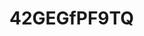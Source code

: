 # 42GEGfPF9TQ

<!-- im not talking to you bc you literally make me act incredibly out of character, e.g. insane and then i dont want to share m s k c c IP by accident -- so no im not talking to you UNLESS you email/call me -->
<!-- when im not remote, im in the m s k c c joy building (precisely the adjacent macklowe building (theres an indoor walkway), 5th floor), its super nice inside, i take an uber/cab from the port authority bc ... umm i dont like taking the MTA at rush hour?? personal preference?? its gross?? i dunno ... they do charge me for congestion pricing but i like having a cab to myself, we get interesting seminar speakers, im on a few projects and one of them is a ml project ... still lots to learn, i want to be a senior computational biologist in a few years, i have other things im looking forward to that i wont mention here. my brother successfully defended his phd in cs, his fiance is an attorney in nyc shes nice and is a big reader, we're going to his umd commencement next week in my dad's tesla (long road trip to MD, first time in a tesla + supercharging), i got a nice spring dress for his commencement from saks, still havent tried it on yet so busy with work, i got a herman miller embody gaming chair (i dont play video games) last week and its like one of the best purchases ive made ever lol ... work is good, everyone is super nice and super smart, i got a canon mirrorless camera but i only used it once for my brother's engagement a few months ago, hope to use it in the summer. yeah i really dont want to talk to you like this bc its dumb now?? just email/call me back ... one day or come by to joy, our work coffee place is tenz on 1st ave ... good strong coffee, ill take you out. ok bye -->
<!-- oh yeah, theres a former penn person here who was a bioinformatician there when i was there, diff group, but they said there were lawsuits going on ... like their PI was known to get into frivolous lawsuits with other labs and no one wanted to work with them, interesting right?? they also said it was a toxic workplace 
oh i didnt really say much in that conversation, i was just listening ... trying to understand why theres so much lawyer stuff happening at penn?? but it was interesting to hear that
maybe ill talk to you again after the summer, i just want to be alone, not update anyone on what im doing ... live in peace?? figure out what makes me happy ... right now that's work and learning more ml/python umm so yeah, ill ttyl bye

i dont know what to do, i want to tell you so much stuff but i dont know what you're doing .. why are you pursuing me if you're not single, i dont get that

im done with my required work for the week, working on pipeline/ml project today and tomorrow, we're analyzing clinical bulk rna-seq data and my team is working on the immune signatures aspect of that ... would be a great paper

i feel like talking to you today ... it feels right but i hate that you cant respond so like ...

this is the dress i got for my brother's commencement next week https://www.aliceandolivia.com/cora-shirt-dress/CC504P02523G178.html its like spring time ... im OOO next wednesday-friday, gonna be in maryland/DC

after my m s k c c coworker talked about the lawsuits going on at penn ... i was like ... ohh is this all really real then? is that why you cant talk to me

in my working group for immune signatures, there was someone who USE to be at WCM, now they're at m s k c c, and i wanted to ask if they knew you, but i was like, you dont respond to emails so i dont care what you're doing, i dunno, i think they prolly know you ... so we were 1 degree separated by this person ... lol

alright i got slack messaged, have some work to do now ... i love m s k c c so far, its all the good stuff i liked from previous jobs, the culture is great, people are super nice and super smart

you know, they said i scored a 9/10 on the programming assignment for this position at m s k c c, and usually people score a 5/10, and i was their most well liked candidate ... so they introduce me as a great programmer to new teams, which is true, i didnt waste my time during downtimes, i always tried to grow and learn new things. both python and R are big here, maybe there will be an opportunity to use some Rust i dunno

that person who use to be at WCM and is now at m s k c c was saying that m s k c c and the labs have a rigorous interview process bc they want to make sure the person they hire isnt "problematic", i feel like the culture here is very good ... yeah problematic people in academia are just bad for so many reasons, they cause a lot of damage

there was some cancer AI company that presented their AI tool during this once a month? meeting where all the computational biologists in every lab/team is in attendence and theres an interesting presentation ... anyway, a few days after their presentation, we got an email ... including me!! lol i got an email, that their terms of agreement to use the cancer AI tool violates some m s k c c IP rule so we cant use it lol  

im glad i got laid off from my previous position otherwise i would have never looked for another ... more challenging ... job, things are def better now, im around a better team, its not industry but its more interesting research ... ive wanted to work in nyc since 2014 ... so many interviews and years later, finally am doing it

welp, the suns not coming out today, another cloudy day >:|

our dept has a poster reception and networking hour next thurs but ill be in md, would have gone otherwise, hopefully ill have something poster wise to present for the next one

in order to put m s k c c slack and outlook on our iphones, we need to install some cisco thing, that takes control of the iphone and installs apps but it says it doesnt have access to imessage and photos .. so id say half of my coworkers didnt install it, but i did, i was like w/e i dont have anything crazy on my iphone so what?? and i need to have email on my iphone, but some people, higher level than me wont do it and didnt do it

my former coworker at my previous job, who was a SE, also got laid off, super nice, he had a BMW lol (i just like seeing what people spend their money on lol), anyway, he said once ~"whenever you have free time at work, just learn something new, even if its a new git command" and then he also said in a meeting once, apparently, this is true i dunno, that "the best time to write code is 5am to 9am" i dunno apparently that when your brain is the most awake? something like that, and its sooo true, no distractions, pure concentration, so in my previous job i use to write code from 6am - 9am, and i would always finish it ... he was afghani american, see thats the thing, we dont have a competitive culture of like wanting to bring people down, we're not problematic people at work .. i mean there are exceptions to this rule but still

i want this leopard print shirt but its sold out in small/medium https://www.aliceandolivia.com/delaina-mesh-top/CC408P91047E359.html i wanted to look like a staten island housewife LOLL when i go out and get coffee, i really want it and its sold out T_T my dad said i should buy clothes that i can also wear at work ... its good advice, i cant wear that to work LOL but i can wear it when im WFH lol, there are some meetings where everyone has their camera on and just imagine im there with a leopard print shirt, no explaination needed ... i think leopard print is north jersey, not central jersey i dunno

starting work early bc theres a custom-ish pipeline i wanted to start that will take several hours to run, so hopefully it'll finish before the end of the day so i can see the results, then we have our big monday meeting where everyone talks ... including meeeee ... in the late afternoon, mondays are so busy, then i have to finish packing for maryland after work bc we're leaving after work tomorrow, i got new valentino shoes that i think i cant wear to the graduation ceremony bc its going to be cold and raining so that's annoying, maybe my chloe boots, so much to do today, ohh and my brother's thesis advisor fell in portugal and broke his hip so he wont be at graduation, ummm why is it so cold this morning

i was cold all day today and its cold this whole week, i got pulled in to an hr long meeting and i needed that hour to do something else, now im assigned to do something thats due in mid june and im going to spend my PTO thinking about it prolly lol

on a new nextflow project which is still a little new to meeee

i had my weekly 1:1 with my manager, a senior comp biologist, and we were having fun talking about projects, nextflow, and how i got everyone into strawberry matchas ... and i was telling my dad, like i dont think ive ever had a manager that didnt hate me ... like i dont know how to even respond sometimes, im like what ... what do you mean everything is ok

got like overpriced coconut water at a rest stop for $5?? i actually wanted orange juice but they didnt have any

i planned a month ago that id spend this memorial day weekend testing out cursor ai, working on a personal project, some osx app, but i really think my free time should be better spent on cancer genomics, i dunno, i like knowing things at work, so i **should** use this weekend to study

i wanna shop ... window shop ... but really shop at tysons galleria like the old days when i use to live in maryland but i dont think we'll get time ... sleep timeeee

https://www.tiktok.com/t/ZP86cWx6Q/

https://www.tiktok.com/t/ZP8631T28/ yeah this is def urdu/pakistani not bollywood but whats the original hmmm

getting ready -> thinking about work, doing anything today or while on PTO, by default, thinking about work ... cant enjoy the present 🥹🥹🥹 took me 2 hrs to get readyyyy lol

my brothers phd gown is bright red lol, its cold and rainyyy

-->
